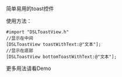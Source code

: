 简单易用的toast控件

使用方法：

```
#import "DSLToastView.h"
//显示在中间
[DSLToastView toastWithText:@"文本"]; 
//显示在底部
[DSLToastView bottomToastWithText:@"文本"]; 
```
更多用法请看Demo

